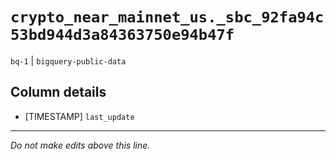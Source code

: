 # `crypto_near_mainnet_us._sbc_92fa94c53bd944d3a84363750e94b47f`
`bq-1` | `bigquery-public-data`

## Column details
* [TIMESTAMP] `last_update`

-------------------------------------------------------------------------------
*Do not make edits above this line.*
